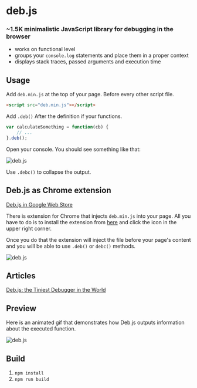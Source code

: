 deb.js
======

### ~1.5K minimalistic JavaScript library for debugging in the browser

* works on functional level
* groups your `console.log` statements and place them in a proper context
* displays stack traces, passed arguments and execution time

## Usage

Add `deb.min.js` at the top of your page. Before every other script file.

```html
<script src="deb.min.js"></script>
```

Add `.deb()` After the definition if your functions.

```js
var calculateSomething = function(cb) {
	// ...
}.deb();
```

Open your console. You should see something like that:

![deb.js](http://work.krasimirtsonev.com/git/debjs/debjs.jpg)

Use `.debc()` to collapse the output.

## Deb.js as Chrome extension

[Deb.js in Google Web Store](https://chrome.google.com/webstore/detail/debjs/egmeoknjmgikkkcdicmajkbkmkcmbiah)

There is extension for Chrome that injects `deb.min.js` into your page. All you have to do is to install the extension from [here](https://chrome.google.com/webstore/detail/debjs/egmeoknjmgikkkcdicmajkbkmkcmbiah) and click the icon in the upper right corner.

Once you do that the extension will inject the file before your page's content and you will be able to use `.deb()` or `debc()` methods.

![deb.js](http://work.krasimirtsonev.com/git/debjs/debjschrome.png)

## Articles

[Deb.js: the Tiniest Debugger in the World](http://code.tutsplus.com/tutorials/debjs-the-tiniest-debugger-in-the-world--cms-21565)

## Preview

Here is an animated gif that demonstrates how Deb.js outputs information about the executed function. 

![deb.js](http://work.krasimirtsonev.com/git/debjs/debjs_05.gif)

## Build

1. `npm install`
2. `npm run build`